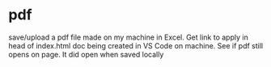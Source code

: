 # pdf
save/upload a pdf file made on my machine in Excel. Get link to apply in head of index.html doc being created in VS Code on machine. See if pdf still opens on page. It did open when saved locally
